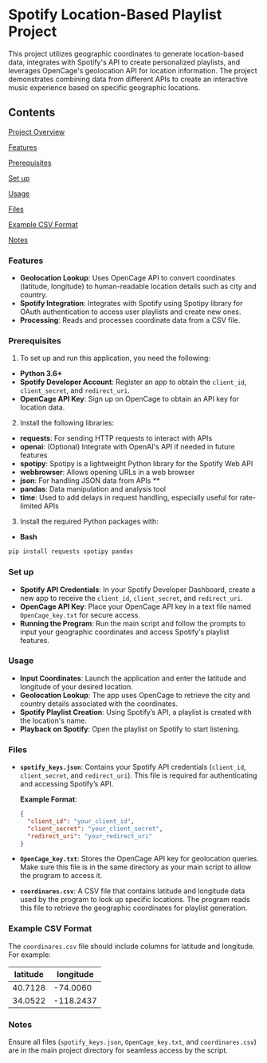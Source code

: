 # Spotify Location-Based Playlist Project

This project utilizes geographic coordinates to generate location-based data, integrates with Spotify's API to create personalized playlists, and leverages OpenCage's geolocation API for location information. The project demonstrates combining data from different APIs to create an interactive music experience based on specific geographic locations. 



## Contents

[Project Overview](#spotify-location-based-playlist-project)

[Features](#features)

[Prerequisites](#prerequisites)

[Set up](#setup)

[Usage](#usage)

[Files](#files)

[Example CSV Format](#example-csv-format)

[Notes](#notes)



### Features

- **Geolocation Lookup**: Uses OpenCage API to convert coordinates (latitude, longitude) to human-readable location details such as city and country.
- **Spotify Integration**: Integrates with Spotify using Spotipy library for OAuth authentication to access user playlists and create new ones. 
- **Processing**: Reads and processes coordinate data from a CSV file.



### Prerequisites

1. To set up and run this application, you need the following:

- **Python 3.6+**
- **Spotify Developer Account**: Register an app to obtain the `client_id`, `client_secret`, and `redirect_uri`.
- **OpenCage API Key**: Sign up on OpenCage to obtain an API key for location data.



2. Install the following libraries:

- **requests**: For sending HTTP requests to interact with APIs
- **openai**: (Optional) Integrate with OpenAI's API if needed in future features
- **spotipy**: Spotipy is a lightweight Python library for the Spotify Web API 
- **webbrowser**: Allows opening URLs in a web browser 
- **json**: For handling JSON data from APIs **
- **pandas**: Data manipulation and analysis tool 
- **time**: Used to add delays in request handling, especially useful for rate-limited APIs



3. Install the required Python packages with:

- **Bash**

```bash
pip install requests spotipy pandas
```



### Set up

- **Spotify API Credentials**: In your Spotify Developer Dashboard, create a new app to receive the `client_id`, `client_secret`, and `redirect_uri`.
- **OpenCage API Key**: Place your OpenCage API key in a text file named `OpenCage_key.txt` for secure access.
- **Running the Program**: Run the main script and follow the prompts to input your geographic coordinates and access Spotify's playlist features.

### Usage

- **Input Coordinates**: Launch the application and enter the latitude and longitude of your desired location.
- **Geolocation Lookup**: The app uses OpenCage to retrieve the city and country details associated with the coordinates.
- **Spotify Playlist Creation**: Using Spotify’s API, a playlist is created with the location's name.
- **Playback on Spotify**: Open the playlist on Spotify to start listening.



### Files

- **`spotify_keys.json`**: Contains your Spotify API credentials (`client_id`, `client_secret`, and `redirect_uri`). This file is required for authenticating and accessing Spotify’s API. 
    
    **Example Format**:
    
    ```json
    {
      "client_id": "your_client_id",
      "client_secret": "your_client_secret",
      "redirect_uri": "your_redirect_uri"
    }
    ```
    
- **`OpenCage_key.txt`**: Stores the OpenCage API key for geolocation queries. Make sure this file is in the same directory as your main script to allow the program to access it.

- **`coordinares.csv`**: A CSV file that contains latitude and longitude data used by the program to look up specific locations. The program reads this file to retrieve the geographic coordinates for playlist generation.



### Example CSV Format

The `coordinares.csv` file should include columns for latitude and longitude. For example:

| latitude | longitude |
| -------- | --------- |
| 40.7128  | -74.0060  |
| 34.0522  | -118.2437 |



### Notes

Ensure all files (`spotify_keys.json`, `OpenCage_key.txt`, and `coordinares.csv`) are in the main project directory for seamless access by the script.